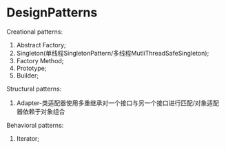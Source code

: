 # DesignPatterns
Creational patterns:
1. Abstract Factory;
2. Singleton(单线程SingletonPattern/多线程MutliThreadSafeSingleton);
3. Factory Method;
4. Prototype;
5. Builder;

Structural patterns:
1. Adapter-类适配器使用多重继承对一个接口与另一个接口进行匹配/对象适配器依赖于对象组合

Behavioral patterns:
1. Iterator;
